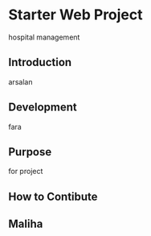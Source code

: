 # Starter Web Project
hospital management
## Introduction
arsalan
## Development
fara
## Purpose
for project
## How to Contibute
## Maliha